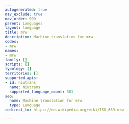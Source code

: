 ```yaml
---
autogenerated: true
nav_exclude: true
nav_order: 999
parent: Languages
layout: language
title: mrw
description: Machine translation for mrw
codes:
- mrw
names:
- mrw
family: []
scripts: []
typology: []
territories: []
supported_apis:
- id: niutrans
  name: Niutrans
  supported_language_count: 381
seo:
  name: Machine translation for mrw
  type: Language
redirect_to: https://en.wikipedia.org/wiki/ISO_639:mrw

---
```


